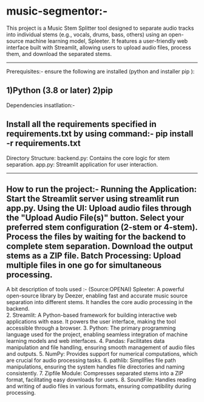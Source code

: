 # music-segmentor:-
This project is a Music Stem Splitter tool designed to separate audio tracks into individual stems (e.g., vocals, drums, bass, others) using an open-source machine learning model, Spleeter. It features a user-friendly web interface built with Streamlit, allowing users to upload audio files, process them, and download the separated stems.

---------------------------------------------------------------------------
Prerequisites:-
ensure the following are installed (python and installer pip ):


1)Python (3.8 or later)
2)pip
-------------------------



Dependencies insatllation:-


Install all the requirements specified in requirements.txt by using command:-
         pip install -r requirements.txt
---------------------------------------------

Directory Structure:
backend.py: Contains the core logic for stem separation.
app.py: Streamlit application for user interaction.

-------------------------------------------------------
How to run the project:-
        Running the Application:
                 Start the Streamlit server using streamlit run app.py.
        Using the UI:
                Upload audio files through the "Upload Audio File(s)" button.
        Select your preferred stem configuration (2-stem or 4-stem).
                  Process the files by waiting for the backend to complete stem separation.
                  Download the output stems as a ZIP file.
        Batch Processing:
                  Upload multiple files in one go for simultaneous processing.
---------------------------------------------------------
A bit description of tools used :-
(Source:OPENAI)
Spleeter: A powerful open-source library by Deezer, enabling fast and accurate music source separation into different stems. It handles the core audio processing in the backend.  
2. Streamlit: A Python-based framework for building interactive web applications with ease. It powers the user interface, making the tool accessible through a browser.
3. Python: The primary programming language used for the project, enabling seamless integration of machine learning models and web interfaces.
4. Pandas: Facilitates data manipulation and file handling, ensuring smooth management of audio files and outputs.
5. NumPy: Provides support for numerical computations, which are crucial for audio processing tasks.
6. pathlib: Simplifies file path manipulations, ensuring the system handles file directories and naming consistently.
7. Zipfile Module: Compresses separated stems into a ZIP format, facilitating easy downloads for users.
8. SoundFile: Handles reading and writing of audio files in various formats, ensuring compatibility during processing. 

                  
         
